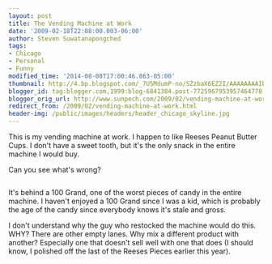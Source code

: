 ```yaml
---
layout: post
title: The Vending Machine at Work
date: '2009-02-18T22:08:00.003-06:00'
author: Steven Suwatanapongched
tags:
- Chicago
- Personal
- Funny
modified_time: '2014-08-08T17:00:46.863-05:00'
thumbnail: http://4.bp.blogspot.com/_7U5MdumP-no/SZzbaX6EZ2I/AAAAAAAAIks/UHThbD6zBb0/s600/vending_machine.jpg
blogger_id: tag:blogger.com,1999:blog-6841384.post-7725967953957464778
blogger_orig_url: http://www.sunpech.com/2009/02/vending-machine-at-work.html
redirect_from: /2009/02/vending-machine-at-work.html
header-img: /public/images/headers/header_chicago_skyline.jpg
---
```


This is my vending machine at work.  I happen to like Reeses Peanut Butter Cups.  I don't have a sweet tooth, but it's the only snack in the entire machine I would buy.

Can you see what's wrong?

<a href="http://4.bp.blogspot.com/_7U5MdumP-no/SZzbaX6EZ2I/AAAAAAAAIks/UHThbD6zBb0/s600-h/vending_machine.jpg"><img alt="" border="0" id="BLOGGER_PHOTO_ID_5304355707276257122" src="http://4.bp.blogspot.com/_7U5MdumP-no/SZzbaX6EZ2I/AAAAAAAAIks/UHThbD6zBb0/s400/vending_machine.jpg" /></a>

It's behind a 100 Grand, one of the worst pieces of candy in the entire machine.  I haven't enjoyed a 100 Grand since I was a kid, which is probably the age of the candy since everybody knows it's stale and gross.

I don't understand why the guy who restocked the machine would do this.  WHY?  There are other empty lanes.  Why mix a different product with another?  Especially one that doesn't sell well with one that does (I should know, I polished off the last of the Reeses Pieces earlier this year).
